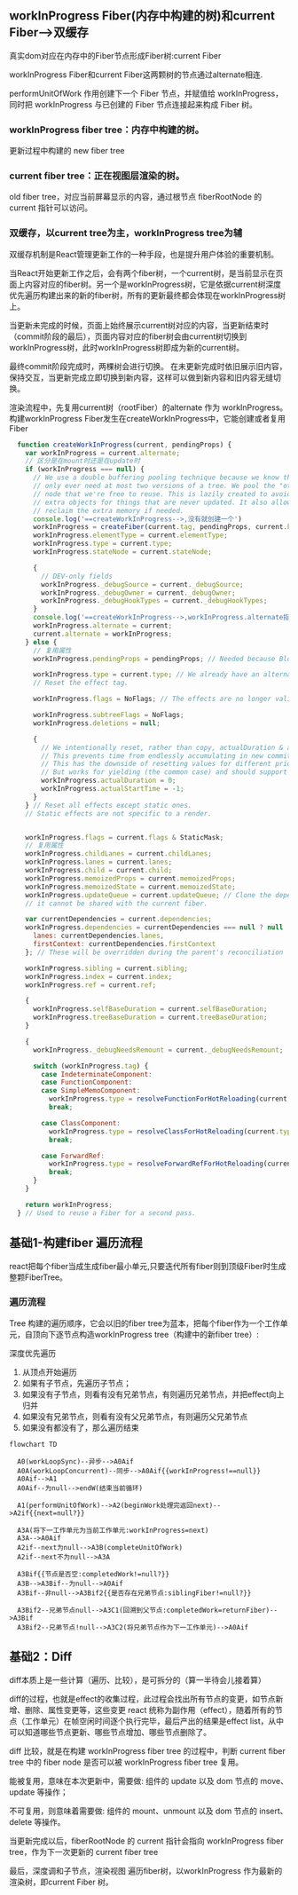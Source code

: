 ## workInProgress Fiber(内存中构建的树)和current Fiber-->双缓存
真实dom对应在内存中的Fiber节点形成Fiber树:current Fiber

workInProgress Fiber和current Fiber这两颗树的节点通过alternate相连.

performUnitOfWork 作用创建下一个 Fiber 节点，并赋值给 workInProgress，同时把 workInProgress 与已创建的 Fiber 节点连接起来构成 Fiber 树。

### workInProgress fiber tree：内存中构建的树。
更新过程中构建的 new fiber tree

### current fiber tree：正在视图层渲染的树。
old fiber tree，对应当前屏幕显示的内容，通过根节点 fiberRootNode 的 current 指针可以访问。

### 双缓存，以current tree为主，workInProgress tree为辅
双缓存机制是React管理更新工作的一种手段，也是提升用户体验的重要机制。

当React开始更新工作之后，会有两个fiber树，一个current树，是当前显示在页面上内容对应的fiber树。另一个是workInProgress树，它是依据current树深度优先遍历构建出来的新的fiber树，所有的更新最终都会体现在workInProgress树上。

当更新未完成的时候，页面上始终展示current树对应的内容，当更新结束时（commit阶段的最后），页面内容对应的fiber树会由current树切换到workInProgress树，此时workInProgress树即成为新的current树。

最终commit阶段完成时，两棵树会进行切换。
在未更新完成时依旧展示旧内容，保持交互，当更新完成立即切换到新内容，这样可以做到新内容和旧内容无缝切换。

渲染流程中，先复用current树（rootFiber）的alternate 作为 workInProgress。
构建workInProgress Fiber发生在createWorkInProgress中，它能创建或者复用Fiber
```js
  function createWorkInProgress(current, pendingProps) {
    var workInProgress = current.alternate;
    // 区分是在mount时还是在update时
    if (workInProgress === null) {
      // We use a double buffering pooling technique because we know that we'll
      // only ever need at most two versions of a tree. We pool the "other" unused
      // node that we're free to reuse. This is lazily created to avoid allocating
      // extra objects for things that are never updated. It also allow us to
      // reclaim the extra memory if needed.
      console.log('==createWorkInProgress-->,没有就创建一个')
      workInProgress = createFiber(current.tag, pendingProps, current.key, current.mode);
      workInProgress.elementType = current.elementType;
      workInProgress.type = current.type;
      workInProgress.stateNode = current.stateNode;

      {
        // DEV-only fields
        workInProgress._debugSource = current._debugSource;
        workInProgress._debugOwner = current._debugOwner;
        workInProgress._debugHookTypes = current._debugHookTypes;
      }
      console.log('==createWorkInProgress-->,workInProgress.alternate指定为current')
      workInProgress.alternate = current;
      current.alternate = workInProgress;
    } else {
      // 复用属性
      workInProgress.pendingProps = pendingProps; // Needed because Blocks store data on type.

      workInProgress.type = current.type; // We already have an alternate.
      // Reset the effect tag.

      workInProgress.flags = NoFlags; // The effects are no longer valid.

      workInProgress.subtreeFlags = NoFlags;
      workInProgress.deletions = null;

      {
        // We intentionally reset, rather than copy, actualDuration & actualStartTime.
        // This prevents time from endlessly accumulating in new commits.
        // This has the downside of resetting values for different priority renders,
        // But works for yielding (the common case) and should support resuming.
        workInProgress.actualDuration = 0;
        workInProgress.actualStartTime = -1;
      }
    } // Reset all effects except static ones.
    // Static effects are not specific to a render.


    workInProgress.flags = current.flags & StaticMask;
    // 复用属性
    workInProgress.childLanes = current.childLanes;
    workInProgress.lanes = current.lanes;
    workInProgress.child = current.child;
    workInProgress.memoizedProps = current.memoizedProps;
    workInProgress.memoizedState = current.memoizedState;
    workInProgress.updateQueue = current.updateQueue; // Clone the dependencies object. This is mutated during the render phase, so
    // it cannot be shared with the current fiber.

    var currentDependencies = current.dependencies;
    workInProgress.dependencies = currentDependencies === null ? null : {
      lanes: currentDependencies.lanes,
      firstContext: currentDependencies.firstContext
    }; // These will be overridden during the parent's reconciliation

    workInProgress.sibling = current.sibling;
    workInProgress.index = current.index;
    workInProgress.ref = current.ref;

    {
      workInProgress.selfBaseDuration = current.selfBaseDuration;
      workInProgress.treeBaseDuration = current.treeBaseDuration;
    }

    {
      workInProgress._debugNeedsRemount = current._debugNeedsRemount;

      switch (workInProgress.tag) {
        case IndeterminateComponent:
        case FunctionComponent:
        case SimpleMemoComponent:
          workInProgress.type = resolveFunctionForHotReloading(current.type);
          break;

        case ClassComponent:
          workInProgress.type = resolveClassForHotReloading(current.type);
          break;

        case ForwardRef:
          workInProgress.type = resolveForwardRefForHotReloading(current.type);
          break;
      }
    }

    return workInProgress;
  } // Used to reuse a Fiber for a second pass.
```

## 基础1-构建fiber 遍历流程
react把每个fiber当成生成fiber最小单元,只要迭代所有fiber则到顶级Fiber时生成整颗FiberTree。

### 遍历流程
Tree 构建的遍历顺序，它会以旧的fiber tree为蓝本，把每个fiber作为一个工作单元，自顶向下逐节点构造workInProgress tree（构建中的新fiber tree）:

深度优先遍历
1. 从顶点开始遍历
2. 如果有子节点，先遍历子节点；
3. 如果没有子节点，则看有没有兄弟节点，有则遍历兄弟节点，并把effect向上归并
4. 如果没有兄弟节点，则看有没有父兄弟节点，有则遍历父兄弟节点
5. 如果没有都没有了，那么遍历结束

```mermaid
flowchart TD

  A0(workLoopSync)--异步-->A0Aif
  A0A(workLoopConcurrent)--同步-->A0Aif{{workInProgress!==null}}
  A0Aif-->A1
  A0Aif--为null-->endW(结束当前循环)

  A1(performUnitOfWork)-->A2(beginWork处理完返回next)-->A2if{{next=null?}}

  A3A(将下一工作单元为当前工作单元:workInProgress=next)
  A3A-->A0Aif
  A2if--next为null-->A3B(completeUnitOfWork)
  A2if--next不为null-->A3A

  A3Bif{{节点是否空:completedWork!=null?}}
  A3B-->A3Bif--为null-->A0Aif
  A3Bif--非null-->A3Bif2{{是否存在兄弟节点:siblingFiber!=null?}}

  A3Bif2--兄弟节点null-->A3C1(回溯到父节点:completedWork=returnFiber)-->A3Bif
  A3Bif2--兄弟节点!null-->A3C2(将兄弟节点作为下一工作单元)-->A0Aif
```


## 基础2：Diff
diff本质上是一些计算（遍历、比较），是可拆分的（算一半待会儿接着算） 

diff的过程，也就是effect的收集过程，此过程会找出所有节点的变更，如节点新增、删除、属性变更等，这些变更 react 统称为副作用（effect），随着所有的节点（工作单元）在帧空闲时间逐个执行完毕，最后产出的结果是effect list，从中可以知道哪些节点更新、哪些节点增加、哪些节点删除了。

diff 比较，就是在构建 workInProgress fiber tree 的过程中，判断 current fiber tree 中的 fiber node 是否可以被 workInProgress fiber tree 复用。

能被复用，意味在本次更新中，需要做: 组件的 update 以及 dom 节点的 move、update 等操作；

不可复用，则意味着需要做: 组件的 mount、unmount 以及 dom 节点的 insert、delete 等操作。

当更新完成以后，fiberRootNode 的 current 指针会指向 workInProgress fiber tree，作为下一次更新的 current fiber tree

最后，深度调和子节点，渲染视图
遍历fiber树，以workInProgress 作为最新的渲染树，即current Fiber 树。